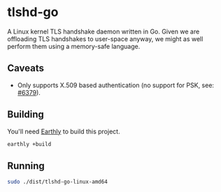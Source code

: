 # tlshd-go

A Linux kernel TLS handshake daemon written in Go. Given we are offloading TLS handshakes to user-space anyway, we might as well perform them using a memory-safe language.

## Caveats

* Only supports X.509 based authentication (no support for PSK, see: [#6379](https://github.com/golang/go/issues/6379)).

## Building

You'll need [Earthly](https://earthly.dev/) to build this project.

```bash
earthly +build
```

## Running

```bash
sudo ./dist/tlshd-go-linux-amd64
```